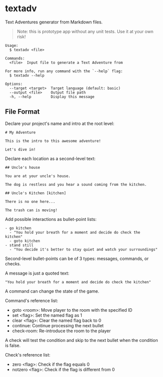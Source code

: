 # textadv

Text Adventures generator from Markdown files.

> Note: this is prototype app without any unit tests.
> Use it at your own risk!

```
Usage:
  $ textadv <file>

Commands:
  <file>  Input file to generate a Text Adventure from

For more info, run any command with the `--help` flag:
  $ textadv --help

Options:
  --target <target>  Target language (default: basic)
  --output <file>    Output file path
  -h, --help         Display this message
```

## File Format

Declare your project's name and intro at the root level:

```
# My Adventure

This is the intro to this awesome adventure!

Let's dive in!
```

Declare each location as a second-level text:
```
## Uncle's house

You are at your uncle's house.

The dog is restless and you hear a sound coming from the kitchen.

## Uncle's Kitchen [kitchen]

There is no one here...

The trash can is moving!
```

Add possible interactions as bullet-point lists:

```
- go kitchen
  - "You hold your breath for a moment and decide do check the kitchen"
  - goto kitchen
- stand still
  - "You decide it's better to stay quiet and watch your surroundings"
```

Second-level bullet-points can be of 3 types: messages, commands, or checks.

A message is just a quoted text:
```
"You hold your breath for a moment and decide do check the kitchen"
```

A command can change the state of the game.

Command's reference list:

- goto \<room>: Move player to the room with the specified ID
- set \<flag>: Set the named flag as 1 
- clear \<flag>: Clear the named flag back to 0 
- continue: Continue processing the next bullet
- check-room: Re-introduce the room to the player

A check will test the condition and skip to the next bullet when the condition is false.

Check's reference list:

- zero \<flag>: Check if the flag equals 0
- notzero \<flag>: Check if the flag is different from 0 
